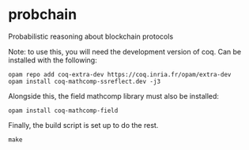 # probchain
Probabilistic reasoning about blockchain protocols

Note: to use this, you will need the development version of coq.
Can be installed with the following:
```
opam repo add coq-extra-dev https://coq.inria.fr/opam/extra-dev
opam install coq-mathcomp-ssreflect.dev -j3
```
Alongside this, the field mathcomp library must also be installed:
```
opam install coq-mathcomp-field
```

Finally, the build script is set up to do the rest.
```
make
```
